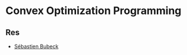 # Convex Optimization Programming



## Res

[Convex Optimization: Algorithms and Complexity]:https://arxiv.org/abs/1405.4980 "Sébastien Bubeck"

- [Sébastien Bubeck](https://arxiv.org/search/math?searchtype=author&query=Bubeck%2C+S)

[【国家级精品课】机器学习必知必会凸优化全套课程 ]:https://www.bilibili.com/video/BV1444y1T7xr/?share_source=copy_web&vd_source=7740584ebdab35221363fc24d1582d9d
[凸优化-Boyd斯坦福公开课]:https://www.bilibili.com/video/BV1Pg4y187Ed/?share_source=copy_web&vd_source=7740584ebdab35221363fc24d1582d9d


